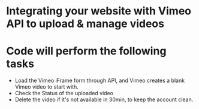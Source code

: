 # Integrating your website with Vimeo API to upload & manage videos

# Code will perform the following tasks

- Load the Vimeo iFrame form through API, and Vimeo creates a blank Vimeo video to start with.
- Check the Status of the uploaded video
- Delete the video if it's not available in 30min, to keep the account clean.
